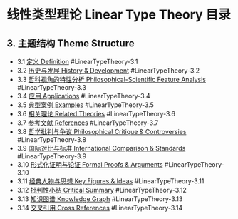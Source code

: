 # 线性类型理论 Linear Type Theory 目录

## 3. 主题结构 Theme Structure

- 3.1 [定义 Definition](./definition.md) #LinearTypeTheory-3.1
- 3.2 [历史与发展 History & Development](./history.md) #LinearTypeTheory-3.2
- 3.3 [哲科视角的特性分析 Philosophical-Scientific Feature Analysis](./feature_analysis.md) #LinearTypeTheory-3.3
- 3.4 [应用 Applications](./applications.md) #LinearTypeTheory-3.4
- 3.5 [典型案例 Examples](./examples.md) #LinearTypeTheory-3.5
- 3.6 [相关理论 Related Theories](./related_theories.md) #LinearTypeTheory-3.6
- 3.7 [参考文献 References](./references.md) #LinearTypeTheory-3.7
- 3.8 [哲学批判与争议 Philosophical Critique & Controversies](./controversies.md) #LinearTypeTheory-3.8
- 3.9 [国际对比与标准 International Comparison & Standards](./comparison.md) #LinearTypeTheory-3.9
- 3.10 [形式化证明与论证 Formal Proofs & Arguments](./formal_proofs.md) #LinearTypeTheory-3.10
- 3.11 [经典人物与思想 Key Figures & Ideas](./key_figures.md) #LinearTypeTheory-3.11
- 3.12 [批判性小结 Critical Summary](./critical_summary.md) #LinearTypeTheory-3.12
- 3.13 [知识图谱 Knowledge Graph](./knowledge_graph.mmd) #LinearTypeTheory-3.13
- 3.14 [交叉引用 Cross References](./cross_references.md) #LinearTypeTheory-3.14
